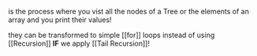 is the process where you vist all the nodes of a Tree or the elements of an array and you print their values! 

they can be transformed to simple [[for]] loops instead of using [[Recursion]] **IF** we apply [[Tail Recursion]]!

